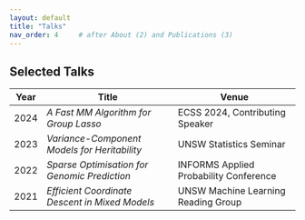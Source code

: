 ```yaml
---
layout: default
title: "Talks"
nav_order: 4     # after About (2) and Publications (3)
---
```


## Selected Talks

| Year | Title | Venue |
|------|-------|-------|
| 2024 | *A Fast MM Algorithm for Group Lasso* | ECSS 2024, Contributing Speaker |
| 2023 | *Variance-Component Models for Heritability* | UNSW Statistics Seminar |
| 2022 | *Sparse Optimisation for Genomic Prediction* | INFORMS Applied Probability Conference |
| 2021 | *Efficient Coordinate Descent in Mixed Models* | UNSW Machine Learning Reading Group |
